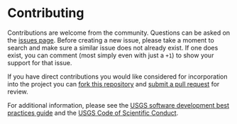 Contributing
============

Contributions are welcome from the community. Questions can be asked on the
[issues page][1]. Before creating a new issue, please take a moment to search
and make sure a similar issue does not already exist. If one does exist, you
can comment (most simply even with just a `+1`) to show your support for that
issue.

If you have direct contributions you would like considered for incorporation
into the project you can [fork this repository][2] and
[submit a pull request][3] for review.

For additional information, please see the [USGS software development best
practices guide][4] and the [USGS Code of Scientific Conduct][5]. 


[1]: https://github.com/usgs/groundmotion-processing/issues
[2]: https://help.github.com/articles/fork-a-repo/
[3]: https://help.github.com/articles/about-pull-requests/
[4]: https://github.com/usgs/best-practices
[5]: https://www.usgs.gov/about/organization/science-support/science-quality-and-integrity/fundamental-science-practices